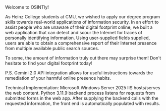 Welcome to OSINTly!

As Heinz College students at CMU, we wished to apply our degree program skills towards real-world applications of information security.
In an effort to assist people who are unaware of their digital footprint online, we built a web application that can detect and scour the Internet for traces of personally identifying information.
Using user-supplied fields supplied, users are able to obtain a comprehensive report of their Internet presence from multiple available public search sources.

To some, the amount of information truly out there may surprise them! Don't hesitate to find your digital footprint today!

P.S. Gemini 2.0 API integration allows for useful instructions towards the remediation of your harmful online presence habits.

Technical Implementation:
Microsoft Windows Server 2025 IIS hosts/serves the web content.
Python 3.11.9 backend process listens for requests from submitted forms in the web app.
After supplying the backend calls with the requested information, the front end is automatically populated with results.
